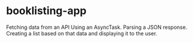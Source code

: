 # booklisting-app
Fetching data from an API Using an AsyncTask. Parsing a JSON response. Creating a list based on that data and displaying it to the user.

